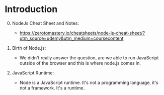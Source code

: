 # Introduction

0. NodeJs Cheat Sheet and Notes:

    - https://zerotomastery.io/cheatsheets/node-js-cheat-sheet/?utm_source=udemy&utm_medium=coursecontent

1. Birth of Node.js:

    - We didn't really answer the question, are we able to run JavaScript outside of the browser and this is where node.js comes in.

2. JavaScript Runtime:

    - Node is a JavaScript runtime. It's not a programming language, it's not a framework. It's a runtime.